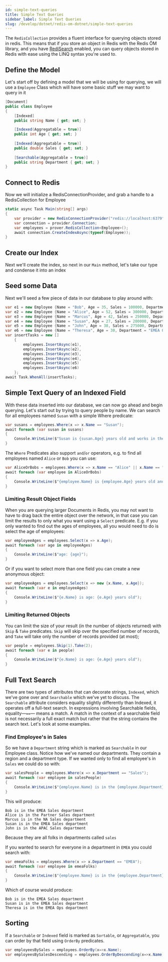 ```yaml
---
id: simple-text-queries
title: Simple Text Queries
sidebar_label: Simple Text Queries
slug: /develop/dotnet/redis-om-dotnet/simple-text-queries
---
```


The `RedisCollection` provides a fluent interface for querying objects stored in redis. This means that if you store an object in Redis with the Redis ŌM library, and you have [RediSearch](https://oss.redis.com/redisearch/) enabled, you can query objects stored in Redis with ease using the LINQ syntax you're used to.

## Define the Model

Let's start off by defining a model that we will be using for querying, we will use a `Employee` Class which will have some basic stuff we may want to query in it

```csharp
[Document]
public class Employee
{
    [Indexed]
    public string Name { get; set; }

    [Indexed(Aggregatable = true)]
    public int Age { get; set; }
    
    [Indexed(Aggregatable = true)]
    public double Sales { get; set; }    
    
    [Searchable(Aggregatable = true)]
    public string Department { get; set; }
}
```

## Connect to Redis

Now we will initialize a RedisConnectionProvider, and grab a handle to a RedisCollection for Employee

```csharp
static async Task Main(string[] args)
{
    var provider = new RedisConnectionProvider("redis://localhost:6379");
    var connection = provider.Connection;
    var employees = prover.RedisCollection<Employee>();
    await connection.CreateIndexAsync(typeof(Employee));
}
```

## Create our Index

Next we'll create the index, so next in our `Main` method, let's take our type and condense it into an index

## Seed some Data

Next we'll seed a few piece of data in our database to play around with:

```csharp
var e1 = new Employee {Name = "Bob", Age = 35, Sales = 100000, Department = "EMEA Sales"};
var e2 = new Employee {Name = "Alice", Age = 52, Sales = 300000, Department = "Partner Sales"};
var e3 = new Employee {Name = "Marcus", Age = 42, Sales = 250000, Department = "NA Sales"};
var e4 = new Employee {Name = "Susan", Age = 27, Sales = 200000, Department = "EMEA Sales"};
var e5 = new Employee {Name = "John", Age = 38, Sales = 275000, Department = "APAC Sales"};
var e6 = new Employee {Name = "Theresa", Age = 30, Department = "EMEA Ops"};
var insertTasks = new []
    {
        employees.InsertAsync(e1),
        employees.InsertAsync(e2),
        employees.InsertAsync(e3),
        employees.InsertAsync(e4),
        employees.InsertAsync(e5)
        employees.InsertAsync(e6)
    };
await Task.WhenAll(insertTasks);
```

## Simple Text Query of an Indexed Field

With these data inserted into our database, we can now go ahead and begin querying. Let's start out by trying to query people by name. We can search for all employees named `Susan` with a simple Where predicate:

```csharp
var susans = employees.Where(x => x.Name == "Susan");
await foreach (var susan in susans)
{
    Console.WriteLine($"Susan is {susan.Age} years old and works in the {susan.Department} department ");
}
```

The `Where` Predicates also support `and`/`or` operators, e.g. to find all employees named `Alice` or `Bob` you can use:

```csharp
var AliceOrBobs = employees.Where(x => x.Name == "Alice" || x.Name == "Bob");
await foreach (var employee in AliceOrBobs)
{
    Console.WriteLine($"{employee.Name} is {employee.Age} years old and works in the {employee.Department} Department");
}
```

### Limiting Result Object Fields

When you are querying larger Documents in Redis, you may not want to have to drag back the entire object over the network, in that case you can limit the results to only what you want using a `Select` predicate. E.g. if you only wanted to find out the ages of employees, all you would need to do is select the age of employees:

```csharp
var employeeAges = employees.Select(x => x.Age);
await foreach (var age in employeeAges)
{
    Console.WriteLine($"age: {age}");
}
```

Or if you want to select more than one field you can create a new anonymous object:

```csharp
var employeeAges = employees.Select(x => new {x.Name, x.Age});
await foreach (var e in employeeAges)
{
    Console.WriteLine($"{e.Name} is age: {e.Age} years old");
}
```

### Limiting Returned Objects

You can limit the size of your result (in the number of objects returned) with `Skip` & `Take` predicates. `Skip` will skip over the specified number of records, and `Take` will take only the number of records provided (at most);

```csharp
var people = employees.Skip(1).Take(2);
await foreach (var e in people)
{
    Console.WriteLine($"{e.Name} is age: {e.Age} years old");
}
```

## Full Text Search

There are two types of attributes that can decorate strings, `Indexed`, which we've gone over and `Searchable` which we've yet to discuss. The `Searchable` attribute considers equality slightly differently than Indexed, it operates off a full-text search. In expressions involving Searchable fields, equality—`==`— means a match. A match in the context of a searchable field is not necessarily a full exact match but rather that the string contains the search text. Let's look at some examples.

### Find Employee's in Sales

So we have a `Department` string which is marked as `Searchable` in our Employee class. Notice how we've named our departments. They contain a region and a department type. If we wanted only to find all employee's in `Sales` we could do so with:

```csharp
var salesPeople = employees.Where(x => x.Department == "Sales");
await foreach (var employee in salesPeople)
{
    Console.WriteLine($"{employee.Name} is in the {employee.Department} department");
}
```

This will produce:

```text
Bob is in the EMEA Sales department
Alice is in the Partner Sales department
Marcus is in the NA Sales department
Susan is in the EMEA Sales department
John is in the APAC Sales department
```

Because they are all folks in departments called `sales`

If you wanted to search for everyone in a department in `EMEA` you could search with:

```csharp
var emeaFolks = employees.Where(x => x.Department == "EMEA");
await foreach (var employee in emeaFolks)
{
    Console.WriteLine($"{employee.Name} is in the {employee.Department} department");
}
```

Which of course would produce:

```text
Bob is in the EMEA Sales department
Susan is in the EMEA Sales department
Theresa is in the EMEA Ops department
```

## Sorting

If a `Searchable` or `Indexed` field is marked as `Sortable`, or `Aggregatable`, you can order by that field using `OrderBy` predicates.

```csharp
var employeesBySales = employees.OrderBy(x=>x.Name);
var employeesBySalesDescending = employees.OrderByDescending(x=>x.Name);
```